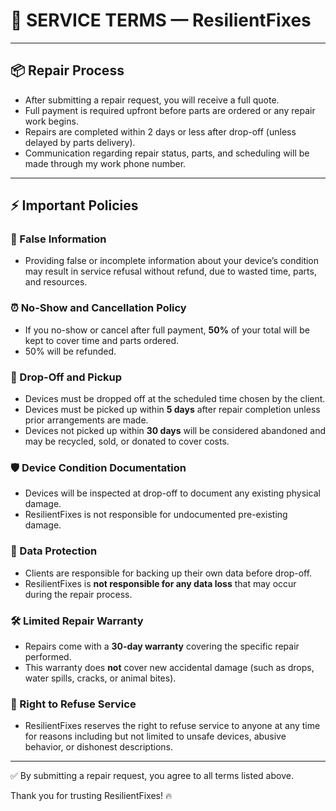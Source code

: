 # 📜 SERVICE TERMS — ResilientFixes

---

## 📦 Repair Process

- After submitting a repair request, you will receive a full quote.
- Full payment is required upfront before parts are ordered or any repair work begins.
- Repairs are completed within 2 days or less after drop-off (unless delayed by parts delivery).
- Communication regarding repair status, parts, and scheduling will be made through my work phone number.

---

## ⚡ Important Policies

### 🛑 False Information
- Providing false or incomplete information about your device’s condition may result in service refusal without refund, due to wasted time, parts, and resources.

### ⏰ No-Show and Cancellation Policy
- If you no-show or cancel after full payment, **50%** of your total will be kept to cover time and parts ordered.
- 50% will be refunded.

### 📅 Drop-Off and Pickup
- Devices must be dropped off at the scheduled time chosen by the client.
- Devices must be picked up within **5 days** after repair completion unless prior arrangements are made.
- Devices not picked up within **30 days** will be considered abandoned and may be recycled, sold, or donated to cover costs.

### 🛡️ Device Condition Documentation
- Devices will be inspected at drop-off to document any existing physical damage.
- ResilientFixes is not responsible for undocumented pre-existing damage.

### 💾 Data Protection
- Clients are responsible for backing up their own data before drop-off.
- ResilientFixes is **not responsible for any data loss** that may occur during the repair process.

### 🛠️ Limited Repair Warranty
- Repairs come with a **30-day warranty** covering the specific repair performed.
- This warranty does **not** cover new accidental damage (such as drops, water spills, cracks, or animal bites).

### 🚫 Right to Refuse Service
- ResilientFixes reserves the right to refuse service to anyone at any time for reasons including but not limited to unsafe devices, abusive behavior, or dishonest descriptions.

---

✅ By submitting a repair request, you agree to all terms listed above.

Thank you for trusting ResilientFixes! 🔥

